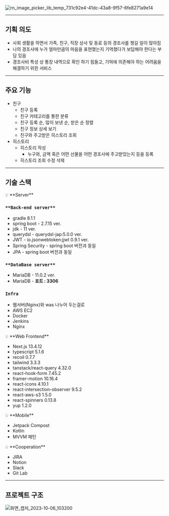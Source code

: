 ![rn_image_picker_lib_temp_731c92e4-41dc-43a8-9f57-6fe8271a9e14](/uploads/8582746dbf070425445368452bebec7f/rn_image_picker_lib_temp_731c92e4-41dc-43a8-9f57-6fe8271a9e14.jpg)

---

## 기획 의도

- 사회 생활을 하면서 가족, 친구, 직장 상사 및 동료 등의 경조사를 챙길 일이 많아짐
- 나의 경조사에 누가 얼마만큼의 마음을 표현했는지 기억했다가 보답해야 한다는 부담 있음
- 경조사비 특성 상 통장 내역으로 확인 하기 힘들고, 기억에 의존해야 하는 어려움을 해결하기 위한 서비스

---

## 주요 기능

- 친구
    - 친구 등록
    - 친구 카테고리를 통한 분류
    - 친구 등록 순, 많이 보낸 순, 받은 순 정렬
    - 친구 정보 상세 보기
    - 친구와 주고받은 히스토리 조회
- 히스토리
    - 히스토리 작성
        - 누구와, 금액 혹은 어떤 선물을 어떤 경조사에 주고받았는지 등을 등록
    - 히스토리 조회 수정 삭제

---

## 기술 스택

<aside>
💡 **Server**

</aside>

### `**Back-end server**`

- gradle 8.1.1
- spring boot - 2.7.15 ver.
- jdk - 11 ver.
- querydsl - querydsl-jap:5.0.0 ver.
- JWT - io.jsonwebtoken:jjwt 0.9.1 ver.
- Spring Security - spring boot 버전과 동일
- JPA - spring boot 버전과 동일

### `**DataBase server**`

- MariaDB - 11.0.2 ver.
- MariaDB - **포트 : 3306**

### **`Infra`**

- 웹서버(Nginx)와 was 나누어 두는걸로
- AWS EC2
- Docker
- Jenkins
- Nginx

<aside>
💡 **Web Frontend**

</aside>

- Next.js 13.4.12
- typescript 5.1.6
- recoil 0.7.7
- tailwind 3.3.3
- tanstack/react-query 4.32.0
- react-hook-form 7.45.2
- framer-motion 10.16.4
- react-icons 4.10.1
- react-intersection-observer 9.5.2
- react-aws-s3 1.5.0
- react-spinners 0.13.8
- yup 1.2.0

<aside>
💡 **Mobile**

</aside>

- Jetpack Compost
- Kotlin
- MVVM 패턴

<aside>
💡 **Cooperation**

</aside>

- JIRA
- Notion
- Slack
- Git Lab

---

## 프로젝트 구조

![화면_캡처_2023-10-06_103200](/uploads/674f72c68889c8467630756c77b86977/화면_캡처_2023-10-06_103200.png)


